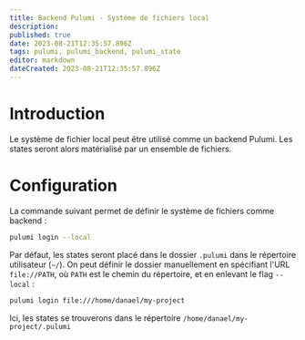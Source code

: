 ```yaml
---
title: Backend Pulumi - Système de fichiers local
description: 
published: true
date: 2023-08-21T12:35:57.896Z
tags: pulumi, pulumi_backend, pulumi_state
editor: markdown
dateCreated: 2023-08-21T12:35:57.896Z
---
```


# Introduction
Le système de fichier local peut être utilisé comme un backend Pulumi. Les states seront alors matérialisé par un ensemble de fichiers.

# Configuration
La commande suivant permet de définir le système de fichiers comme backend : 
```bash
pulumi login --local
```
Par défaut, les states seront placé dans le dossier `.pulumi` dans le répertoire utilisateur (`~/`). On peut définir le dossier manuellement en spécifiant l'URL `file://PATH`, où `PATH` est le chemin du répertoire, et en enlevant le flag `--local` :
```bash
pulumi login file:///home/danael/my-project
```
Ici, les states se trouverons dans le répertoire `/home/danael/my-project/.pulumi`


